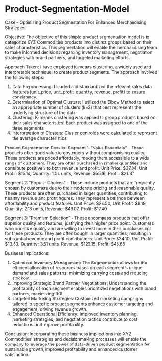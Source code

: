 # Product-Segmentation-Model
Case - Optimizing Product Segmentation For Enhanced Merchandising Strategies. 

Objective:
The objective of this simple product segmentation model is to categorize XYZ Commodities
products into distinct groups based on their sales characteristics. This segmentation will
enable the merchandising team to make informed decisions regarding inventory management,
negotiation strategies with brand partners, and targeted marketing efforts.

Approach Taken:
I have employed K-means clustering, a widely used and interpretable technique, to create
product segments. The approach involved the following steps:

1. Data Preprocessing: I loaded and standardized the relevant sales data features
(unit_price, unit_profit, quantity, revenue, profit) to ensure consistency.
2. Determination of Optimal Clusters: I utilized the Elbow Method to select an appropriate
number of clusters (k=3) that best represents the underlying structure of the data.
3. Clustering: K-means clustering was applied to group products based on their sales
characteristics. Each product was assigned to one of the three segments.
4. Interpretation of Clusters: Cluster centroids were calculated to represent the average
characteristics

Product Segmentation Results:
Segment 1: “Value Essentials” - These products offer good value to customers without
compromising quality. These products are priced affordably, making them accessible to a wide
range of customers. They are often purchased in smaller quantities and contribute positively to
both revenue and profit.
Unit Price: $37.04, Unit Profit: $15.14, Quantity: 1.54 units, Revenue: $55.16, Profit: $21.37

Segment 2: “Popular Choices” - These include products that are frequently chosen by
customers due to their moderate pricing and reasonable quality. These products are often
purchased in larger quantities, contributing to healthy revenue and profit figures. They
represent a balance between affordability and product features.
Unit Price: $24.50, Unit Profit: $9.19, Quantity: 2.13 units, Revenue: $49.07, Profit: $17.40

Segment 3: “Premium Selection” - These encompass products that offer superior quality and
features, justifying their higher price point. Customers who prioritize quality and are willing to
invest more in their purchases opt for these products. They are often bought in larger
quantities, resulting in substantial revenue and profit contributions.
Unit Price: $34.10, Unit Profit: $13.63, Quantity: 3.61 units, Revenue: $120.15, Profit: $46.65

Business Implications:
1. Optimized Inventory Management: The Segmentation allows for the efficient allocation of
resources based on each segment’s unique demand and sales patterns, minimizing
carrying costs and reducing stockout.
2. Improving Strategic Brand Partner Negotiations: Understanding the profitability of each
segment enables prioritized negotiations with brand partners, maximizing ROI.
3. Targeted Marketing Strategies: Customized marketing campaigns tailored to specific
product segments enhance customer targeting and engagement, driving revenue growth.
4. Enhanced Operational Efficiency: Improved inventory planning, marketing strategies, and
negotiation tactics contribute to cost reductions and improve profitability.

Conclusion:
Incorporating these business implications into XYZ Commodities’ strategies and decisionmaking
processes will enable the company to leverage the power of data-driven product
segmentation for sustainable growth, improved profitability and enhanced customer
satisfaction.

